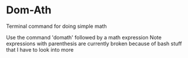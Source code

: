 # Dom-Ath
Terminal command for doing simple math

Use the command 'domath' followed by a math expression
Note expressions with parenthesis are currently broken because of bash stuff that I have to look into more
